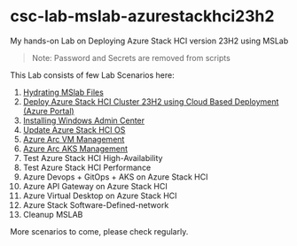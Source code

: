 # csc-lab-mslab-azurestackhci23h2
My hands-on Lab on Deploying Azure Stack HCI version 23H2 using MSLab
> Note: Password and Secrets are removed from scripts

This Lab consists of few Lab Scenarios here:

1. [Hydrating MSlab Files](01-HydrateMSLAB/)
2. [Deploy Azure Stack HCI Cluster 23H2 using Cloud Based Deployment (Azure Portal)](02-Deploy23H2/)
3. [Installing Windows Admin Center](03-InstallWAC/)
4. [Update Azure Stack HCI OS](04-UpdateAzStackHCI/)
5. [Azure Arc VM Management](05-AzArcVM-Management/)
6. [Azure Arc AKS Management](06-AzArcAKS-Management/)
7. Test Azure Stack HCI High-Availability
8. Test Azure Stack HCI Performance
9. Azure Devops + GitOps + AKS on Azure Stack HCI
10. Azure API Gateway on Azure Stack HCI
11. Azure Virtual Desktop on Azure Stack HCI
12. Azure Stack Software-Defined-network
13. Cleanup MSLAB

More scenarios to come, please check regularly.